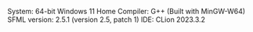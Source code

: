 System: 64-bit Windows 11 Home
Compiler: G++ (Built with MinGW-W64)
SFML version: 2.5.1 (version 2.5, patch 1)
IDE: CLion 2023.3.2

